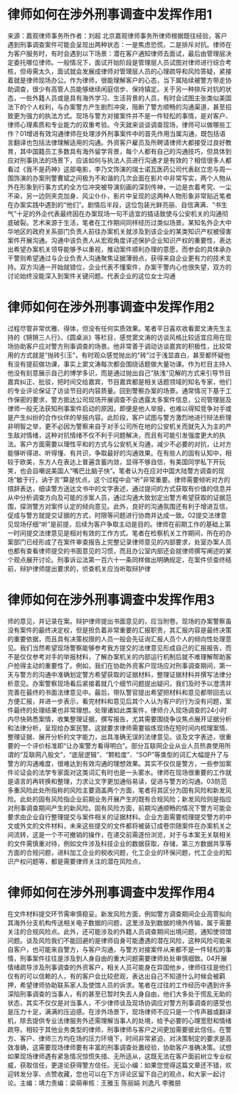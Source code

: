 # 律师如何在涉外刑事调查中发挥作用1

来源：嘉观律师事务所作者：刘超 北京嘉观律师事务所律师根据既往经验，客户遇到刑事调查案件可能会呈现出两种状态：一是焦虑恐慌，二是排斥对抗。律师在为客户服务时，有时会遇到以下场景：潜在客户通知律师去面试，最后由管理层决定委托哪位律师。一般情况下，面试开始阶段是管理层人员试图对律师进行综合考核，但毋需太久，面试就会发展成律师对管理层人员的心理疏导和风险答疑，紧接着就是律师现场办公。作为律师，很能理解客户的心态，当下属陆续被警方带走协助调查，很少有高管人员能够继续闲庭信步、保持镇定。关于另一种排斥对抗的状态，一些外籍人员或是具有海外学习、生活背景的人员，有时会试图主张类似美国法下的个人权利，与办案警方产生剧烈冲突，阻断了警方顺畅的沟通渠道，甚至招致更为强力的执法方式。现场与警方对接案件并不是一件轻松的事情，是对客户、律师心理素质和专业能力的双重考验。今天就来谈谈调查现场，律师可以做哪些工作？01增进有效沟通律师在处理涉外刑事案件中的首先作用当属沟通，既包括语言翻译也包括法律理解适用的沟通。外资客户雇员及所聘请律师大都接受过良好教育，其中国籍员工多数具有海外留学背景，每个人都有自己的沟通技巧，但具体到应对刑事执法的场景下，应该如何与执法人员进行沟通才是有效的？相信很多人都看过《我不是药神》这部电影，李乃文饰演的瑞士诺瓦医药公司代表赵立忠与周一围饰演的办案刑警曹斌之间极为不和谐的几次会面在影片中非常写实，两个人物从外在形象到行事方式的全方位冲突被导演刻画的深刻传神，一边是衣着考究、一尘不染，另一边则夹克加身、风尘仆仆，影片中呈现的这两种人物形象非常贴近笔者在办案实践中遇到的“他们”。剧情后半段，这位包装光鲜亮丽、自信满满、“书生气”十足的外企代表最终因在办案现场一句不适宜的插话致使与公安机关的沟通彻底破裂。艺术来源于生活，笔者在工作期间同样经历过类似场景。某知名外企大中华地区的政府关系部门负责人前往办案机关就涉及到该企业的某类知识产权被侵害案件开展沟通。沟通中该负责人从宏观角度详述保护企业知识产权的重要性，表达出希望办案机关领导能够予以重视，推动案件顺利办理的意愿，而参会的具体承办干警则希望通过与企业负责人沟通聚焦证据薄弱点，获得来自企业更有力的技术支持。双方沟通一开始就错位，企业代表不懂案件，办案干警内心也很失望，双方的讨论始终没能深入到案件关键问题。代表企业的这位女士沟通

# 律师如何在涉外刑事调查中发挥作用2

过程尽管非常优雅、得体，但没有任何实质效果。笔者平日喜欢收看窦文涛先生主持的《锵锵三人行》、《圆桌派》等栏目，感觉窦文涛的访谈风格比较适宜应用在现场协助客户应对警方刑事调查的场景。他非常善于调动访谈嘉宾的积极性，比较常用的方式就是“抛砖引玉”，有时观众感觉抛出的“砖”过于浅显直白，甚至都怀疑他有没有提前做功课，事实上窦文涛每次都会围绕话题做大量功课。作为栏目主持人他没有刻意展示自己的博学多识，而是通过抛出自己“肤浅”见解的方式来引导节目嘉宾纠正、批驳，把时间交给嘉宾，节目嘉宾都是相关话题领域的知名专家，他们的专业评论保证了访谈节目的内容质量。回到警察办案的场景。通常情况下基于工作保密的要求，警方抵达公司现场开展调查不会透露太多案件信息，公司管理层及律师一般无法获知刑事案件启动的原因，即便是他人举报，也难以得知竞争对手或是产生纠纷的合作伙伴的举报内容。此阶段，客户试图与警方激烈地进行辩法析理非明智之举，更不必因为警察来自于对手公司所在地的公安机关而就先入为主的产生敌对情绪，这种对抗情绪不仅不利于问题解决，而且有可能引发强度更大的执法。客户方面需要以理性平和的方式与公安机关沟通，减少不必要的对抗，让对方能够听得进、听得懂、有共识，争取最好的沟通效果。在有些人的固有认知中，相较于欧美，东方人在表达上普遍含蓄内敛，显得不够自信，有美国同学私下开玩笑，也会自嘲说美国人“嘴巴比脑子快”。笔者认为在应对中国大陆警方调查的现场“敏于行，讷于言”算是优点，这个过程中会“听”非常重要。律师需要倾听对方的措辞表达，细读警方送达文书中的文字表述，通过提问的方式获取有价值的信息并从中分析调查方向及可能的涉案人员，通过沟通大致划定出警方希望获取的证据范围，探测警方对案件认定的倾向意见。此外，良好的沟通氛围还有利于增进互信，促成与警方就提交证据的方式，时限等问题进行协商并达成一致。02提交法律意见现场仔细“听”是前提，后续为客户争取主动是目的。律师在前期工作的基础上第一时间提交法律意见是相对有效的工作方式。笔者在检察机关工作期间，所在的办案部门已经形成了在案件审查报告上完整记录律师意见的内部要求，处室办案人员也都有查看律师提交的书面意见的习惯，而且办公室内部还会就律师撰写阐述的某个观点展开讨论。刑事诉讼法第一百六十一条同样做出明确规定，在案件侦查终结前，辩护律师提出要求的，侦查机关应当听取辩护律

# 律师如何在涉外刑事调查中发挥作用3

师的意见，并记录在案。辩护律师提出书面意见的，应当附卷。现场的办案警察虽没有案件的最终决定权，但是担负着非常重要的汇报职责，其汇报内容是最终决策的重要依据，而且具有决策权限的人员一般会先征询汇报人员个人的倾向性处理意见。我们当然希望现场警察能够参考我方提交的法律意见形成自己的汇报报告，而不是仅仅参考对手的举报材料，了解办案机关的内部运行机制后就不难理解帮助客户抢得主动的重要性了。例如，我们在协助外资客户现场应对刑事调查期间，第一天与警方的沟通中准确划定警方希望获取的证据材料，整理证据材料并撰写法律分析意见。办案警察现场看后紧接着就几个细节问题提出疑问，我们及时予以澄清并完善在最终的书面法律意见中。最后，带队警官提出希望把材料和意见都带回去以方便汇报，并进一步表示，看完材料和意见后其个人认为客户的行为没有问题，案件最终的处理结果也非常理想。处理诸如此类案件，律师介入现场调查的24小时内尽快熟悉案情，收集整理证据，撰写报告，尤其需要围绕争议焦点展开证据分析和法律分析，呈现给办案民警。这就要求律师需要锻炼现场在短时间内梳理案情、整理证据、展开分析的文字能力，出具准确无误的法律意见。谈及文字表述，很重要的一个评价标准即“让办案警方看得明白”。部分互联网企业从业人员热衷使用所谓的“互联网八股文”，“底层逻辑”、“颗粒度”、“SOP”等类型的词汇大幅提升了与警方的沟通难度，很难达到有效沟通的理想效果。其实不仅仅是警方，一些参加案件论证会的法学专家面对这类词汇有时也是一头雾水。律师在现场很重要的工作就是语言的再转换和整理，力求让文字更加通俗易读，促进与警方的沟通。03防范多重风险此处所指称的风险主要涵盖两个方面，笔者将其区分为固有风险和新发风险。此处的固有风险指企业前期业务开展产生的既有合规风险；新发风险则是指应对刑事调查期间产生的新风险。固有风险方面，前期沟通顺畅的情况下警方可能会要求由企业自行整理提交与案件相关的证据材料。企业方面需要梳理提交警方的中文或外文的文件材料，未来这些提交的文件都将被装订成卷宗随案件在办案机关之间流转，这是一个不可撤销的操作，在递交前需逐份浏览，对于与本案无关联相关的文件需慎重对待，例如文件涉及科技企业的数据获取，存储，第三方数据共享等方面的合规问题，进料加工企业的税收问题，化工企业的环保问题，代工企业的知识产权问题等，都是需要律师关注的潜在风险点，

# 律师如何在涉外刑事调查中发挥作用4

在文件材料提交环节需审慎稳妥。新发风险方面，例如警方调查期间企业高管拟向其海外分支机构传送相关电子数据的问题，这里涉及到数据的境外传输，属于需要关注的合规风险点。此外，还可能涉及的外籍人员调查期间出境问题，通知使领馆问题。谈及风险我们不能回避的是律师自身可能遭遇的潜在风险，这种风险可能来自客户，也可能来自警方，与客户沟通，与警方对接案件从来都不是一件轻松的事情，刑事案件往往是涉及到人身自由的重大问题需要律师处处审慎细致。04开展情绪疏导涉及刑事调查的外资客户，相关人员可能身在异国他乡，律师往往是他们仅有的可以信赖的人，有的客户会比较悲观，表达出自己不知道什么时候会被羁押，希望律师协助联系家人及使馆人员的诉求。笔者在过往的工作经历中遇到许多深陷刑事调查的当事人，有的甚至已暂时失去人身自由，他们大多处于慌乱无助的状态，其实不仅仅是对当事人，不少律师谈及现场协调应对警方刑事调查的感受也是压力十足，满满的压迫感。在涉外场景下，现场律师不应只是一个传声器或翻译机，除去提供专业法律服务外还需理解当事人的处境，给予必要的心理宽慰和情绪疏导。相较于其他业务类型的律师，刑事律师与客户之间更加需要彼此信任。在警方、客户、律师三方均在场的压力环境下，时间非常紧迫，对决策制定的要求是高效准确，这需要现场律师要有丰富的刑事调查处置经验，协助客户准确决策。试想如果现场律师遇有紧急情况惊慌失措、无所适从，这既无法在客户面前树立专业权威，获取信任，更遑论获得警方信任。无讼小编：如果您觉得这篇文章还不错，欢迎转发分享、点赞收藏，您也可以在下方评论区留下自己的观点，和大家一起讨论。主编：靖力责编：梁萌审核：王雅玉 陈丽娟 刘逸凡 李雅朋

